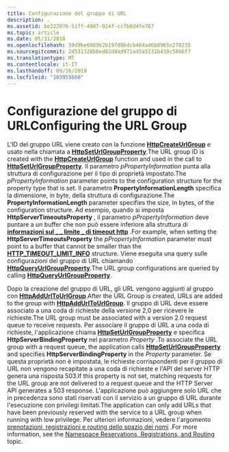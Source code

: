```yaml
---
title: Configurazione del gruppo di URL
description: .
ms.assetid: be222076-51ff-4907-924f-cc7b0d4fe767
ms.topic: article
ms.date: 05/31/2018
ms.openlocfilehash: 59d9be6969b2b197d0bdcb404ad6b8965c278235
ms.sourcegitcommit: 2d531328b6ed82d4ad971a45a5131b430c5866f7
ms.translationtype: MT
ms.contentlocale: it-IT
ms.lasthandoff: 09/16/2019
ms.locfileid: "103955660"
---
```

# <a name="configuring-the-url-group"></a><span data-ttu-id="51023-103">Configurazione del gruppo di URL</span><span class="sxs-lookup"><span data-stu-id="51023-103">Configuring the URL Group</span></span>

<span data-ttu-id="51023-104">L'ID del gruppo URL viene creato con la funzione [**HttpCreateUrlGroup**](/windows/desktop/api/Http/nf-http-httpcreateurlgroup) e usato nella chiamata a [**HttpSetUrlGroupProperty**](/windows/desktop/api/Http/nf-http-httpseturlgroupproperty).</span><span class="sxs-lookup"><span data-stu-id="51023-104">The URL group ID is created with the [**HttpCreateUrlGroup**](/windows/desktop/api/Http/nf-http-httpcreateurlgroup) function and used in the call to [**HttpSetUrlGroupProperty**](/windows/desktop/api/Http/nf-http-httpseturlgroupproperty).</span></span> <span data-ttu-id="51023-105">Il parametro *pPropertyInformation* punta alla struttura di configurazione per il tipo di proprietà impostato.</span><span class="sxs-lookup"><span data-stu-id="51023-105">The *pPropertyInformation* parameter points to the configuration structure for the property type that is set.</span></span> <span data-ttu-id="51023-106">Il parametro **PropertyInformationLength** specifica la dimensione, in byte, della struttura di configurazione.</span><span class="sxs-lookup"><span data-stu-id="51023-106">The **PropertyInformationLength** parameter specifies the size, in bytes, of the configuration structure.</span></span> <span data-ttu-id="51023-107">Ad esempio, quando si imposta **HttpServerTimeoutsProperty** , il parametro *pPropertyInformation* deve puntare a un buffer che non può essere inferiore alla struttura di [**informazioni sul \_ \_ limite \_ di timeout http**](/windows/desktop/api/Http/ns-http-http_timeout_limit_info) .</span><span class="sxs-lookup"><span data-stu-id="51023-107">For example, when setting the **HttpServerTimeoutsProperty** the *pPropertyInformation* parameter must point to a buffer that cannot be smaller than the [**HTTP\_TIMEOUT\_LIMIT\_INFO**](/windows/desktop/api/Http/ns-http-http_timeout_limit_info) structure.</span></span> <span data-ttu-id="51023-108">Viene eseguita una query sulle configurazioni del gruppo di URL chiamando [**HttpQueryUrlGroupProperty**](/windows/desktop/api/Http/nf-http-httpqueryurlgroupproperty).</span><span class="sxs-lookup"><span data-stu-id="51023-108">The URL group configurations are queried by calling [**HttpQueryUrlGroupProperty**](/windows/desktop/api/Http/nf-http-httpqueryurlgroupproperty).</span></span>

<span data-ttu-id="51023-109">Dopo la creazione del gruppo di URL, gli URL vengono aggiunti al gruppo con [**HttpAddUrlToUrlGroup**](/windows/desktop/api/Http/nf-http-httpaddurltourlgroup).</span><span class="sxs-lookup"><span data-stu-id="51023-109">After the URL Group is created, URLs are added to the group with [**HttpAddUrlToUrlGroup**](/windows/desktop/api/Http/nf-http-httpaddurltourlgroup).</span></span> <span data-ttu-id="51023-110">Il gruppo di URL deve essere associato a una coda di richieste della versione 2,0 per ricevere le richieste.</span><span class="sxs-lookup"><span data-stu-id="51023-110">The URL group must be associated with a version 2.0 request queue to receive requests.</span></span> <span data-ttu-id="51023-111">Per associare il gruppo di URL a una coda di richieste, l'applicazione chiama [**HttpSetUrlGroupProperty**](/windows/desktop/api/Http/nf-http-httpseturlgroupproperty) e specifica **HttpServerBindingProperty** nel parametro *Property* .</span><span class="sxs-lookup"><span data-stu-id="51023-111">To associate the URL group with a request queue, the application calls [**HttpSetUrlGroupProperty**](/windows/desktop/api/Http/nf-http-httpseturlgroupproperty) and specifies **HttpServerBindingProperty** in the *Property* parameter.</span></span> <span data-ttu-id="51023-112">Se questa proprietà non è impostata, le richieste corrispondenti per il gruppo di URL non vengono recapitate a una coda di richieste e l'API del server HTTP genera una risposta 503.</span><span class="sxs-lookup"><span data-stu-id="51023-112">If this property is not set, matching requests for the URL group are not delivered to a request queue and the HTTP Server API generates a 503 response.</span></span> <span data-ttu-id="51023-113">L'applicazione può aggiungere solo URL che in precedenza sono stati riservati con il servizio a un gruppo di URL durante l'esecuzione con privilegi limitati.</span><span class="sxs-lookup"><span data-stu-id="51023-113">The application can only add URLs that have been previously reserved with the service to a URL group when running with low privilege.</span></span> <span data-ttu-id="51023-114">Per ulteriori informazioni, vedere l'argomento [prenotazioni, registrazioni e routing dello spazio dei nomi](namespace-reservations-registrations-and-routing.md) .</span><span class="sxs-lookup"><span data-stu-id="51023-114">For more information, see the [Namespace Reservations, Registrations, and Routing](namespace-reservations-registrations-and-routing.md) topic.</span></span>

 

 




